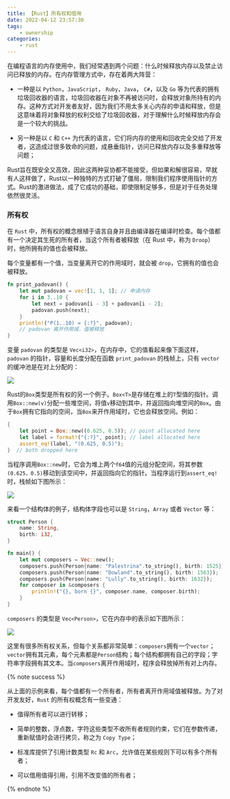 ```yaml
---
title: 【Rust】所有权和借用
date: 2022-04-12 23:57:30
tags:
    - ownership
categories:
    - rust
---
```


在编程语言的内存使用中，我们经常遇到两个问题：什么时候释放内存以及禁止访问已释放的内存。在内存管理方式中，存在着两大阵营：

- 一种是以 `Python`，`JavaScript`， `Ruby`，`Java`， `C#`，以及 `Go` 等为代表的拥有垃圾回收器的语言，垃圾回收器在对象不再被访问时，会释放对象所持有的内存。这种方式对开发者友好，因为我们不用太多关心内存的申请和释放，但是这意味着将对象释放的权利交给了垃圾回收器，对于理解什么时候释放内存会是一个较大的挑战。

- 另一种是以 `C` 和 `C++` 为代表的语言，它们将内存的使用和回收完全交给了开发者，这造成过很多致命的问题，成悬垂指针，访问已释放内存以及多重释放等问题；

Rust旨在既安全又高效，因此这两种妥协都不能接受，但如果和解很容易，早就有人这样做了，Rust以一种独特的方式打破了僵局，限制我们程序使用指针的方式。Rust的激进做法，成了它成功的基础，即使限制足够多，但是对于任务处理依然很灵活。

<!-- more -->

### 所有权

在 `Rust` 中，所有权的概念根植于语言自身并且由编译器在编译时检查。每个值都有一个决定其生死的所有者，当这个所有者被释放（在 Rust 中，称为 `Droop`）时，他所拥有的值也会被释放。

每个变量都有一个值，当变量离开它的作用域时，就会被 `drop`，它拥有的值也会被释放。

```rust
fn print_padovan() {
    let mut padovan = vec![1, 1, 1]; // 申请内存
    for i in 3..10 {
        let next = padovan[i - 3] + padovan[i - 2];
        padovan.push(next);
    }
    println!("P(1..10) = {:?}", padovan);
    // padovan 离开作用域，值被释放
}
```

变量 `padovan` 的类型是 `Vec<i32>`，在内存中，它的值看起来像下面这样，`padovan` 的指针，容量和长度分配在函数 `print_padovan` 的栈帧上，只有 `vector` 的缓冲池是在对上分配的：

![](padovan-mem-like.png)

Rust的`Box`类型是所有权的另一个例子。`Box<T>`是存储在堆上的`T`型值的指针。调用`Box::new(v)`分配一些堆空间，将值`v`移动到其中，并返回指向堆空间的`Box`。由于`Box`拥有它指向的空间，当`Box`来开作用域时，它也会释放空间。例如：

```rust
{
    let point = Box::new((0.625, 0.5)); // point allocated here 
    let label = format!("{:?}", point); // label allocated here 
    assert_eq!(label, "(0.625, 0.5)");
}  // both dropped here
```

当程序调用`Box::new`时，它会为堆上两个`f64`值的元组分配空间，将其参数`(0.625，0.5)`移动到该空间中，并返回指向它的指针。当程序运行到`assert_eq!`时，栈帧如下图所示：


![](box-mem-like.png)


来看一个结构体的例子，结构体字段也可以是 `String`，`Array` 或者 `Vector` 等：

```rust
struct Person {
    name: String,
    birth: i32,
}

fn main() {
    let mut composers = Vec::new();
    composers.push(Person{name: "Palestrina".to_string(), birth: 1525});
    composers.push(Person{name: "Dowland".to_string(), birth: 1563});
    composers.push(Person{name: "Lully".to_string(), birth: 1632});
    for composer in &composers {
        println!("{}, born {}", composer.name, composer.birth);
    }
}
```

`composers` 的类型是 `Vec<Person>`，它在内存中的表示如下图所示：

![](composers-mem-like.png)

这里有很多所有权关系，但每个关系都非常简单：`composers`拥有一个`vector`；`vector`拥有其元素，每个元素都是`Person`结构；每个结构都拥有自己的字段；字符串字段拥有其文本。当`composers`离开作用域时，程序会释放掉所有对上内存。

{% note success %}

从上面的示例来看，每个值都有一个所有者，所有者离开作用域值被释放。为了对开发友好，`Rust` 的所有权概念有一些变通：

- 值得所有者可以进行转移；

- 简单的整数，浮点数，字符这些类型不收所有者规则约束，它们在参数传递，重新赋值时会进行拷贝，称之为 `Copy Type`；

- 标准库提供了引用计数类型 `Rc` 和 `Arc`，允许值在某些规则下可以有多个所有者；

- 可以借用值得引用，引用不改变值的所有者；

{% endnote %}


